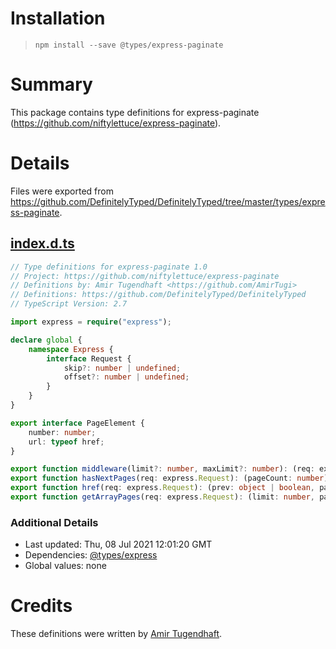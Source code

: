 # Installation
> `npm install --save @types/express-paginate`

# Summary
This package contains type definitions for express-paginate (https://github.com/niftylettuce/express-paginate).

# Details
Files were exported from https://github.com/DefinitelyTyped/DefinitelyTyped/tree/master/types/express-paginate.
## [index.d.ts](https://github.com/DefinitelyTyped/DefinitelyTyped/tree/master/types/express-paginate/index.d.ts)
````ts
// Type definitions for express-paginate 1.0
// Project: https://github.com/niftylettuce/express-paginate
// Definitions by: Amir Tugendhaft <https://github.com/AmirTugi>
// Definitions: https://github.com/DefinitelyTyped/DefinitelyTyped
// TypeScript Version: 2.7

import express = require("express");

declare global {
    namespace Express {
        interface Request {
            skip?: number | undefined;
            offset?: number | undefined;
        }
    }
}

export interface PageElement {
    number: number;
    url: typeof href;
}

export function middleware(limit?: number, maxLimit?: number): (req: express.Request, res: express.Response, next: express.NextFunction) => void;
export function hasNextPages(req: express.Request): (pageCount: number) => boolean;
export function href(req: express.Request): (prev: object | boolean, params: object) => string;
export function getArrayPages(req: express.Request): (limit: number, pageCount: number, currentPage: number) => PageElement[];

````

### Additional Details
 * Last updated: Thu, 08 Jul 2021 12:01:20 GMT
 * Dependencies: [@types/express](https://npmjs.com/package/@types/express)
 * Global values: none

# Credits
These definitions were written by [Amir Tugendhaft](https://github.com/AmirTugi).
